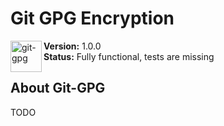 # Git GPG Encryption

<img src="https://git-scm.com/images/logos/downloads/Git-Logo-2Color.eps"
  alt="git-gpg" align="left" height="50">

**Version:** 1.0.0 <br>
**Status:** Fully functional, tests are missing

## About Git-GPG

TODO
